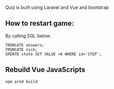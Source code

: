 Quiz is built using Laravel and Vue and bootstrap

## How to restart game:
By calling SQL below:
```
TRUNCATE answers;
TRUNCATE nick;
UPDATE state SET VALUE =0 WHERE id='STEP';
```

## Rebuild Vue JavaScripts

`npm prod build`
